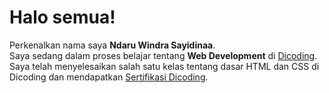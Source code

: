 # Halo semua! 

Perkenalkan nama saya **Ndaru Windra Sayidinaa**.\
Saya sedang dalam proses belajar tentang **Web Development** di [Dicoding](https://www.dicoding.com/).\
Saya telah menyelesaikan salah satu kelas tentang dasar HTML dan CSS di Dicoding dan mendapatkan [Sertifikasi Dicoding](https://www.dicoding.com/certificates/RVZK4311EPD5).

<!--
**NdaruWindra/NdaruWindra** is a ✨ _special_ ✨ repository because its `README.md` (this file) appears on your GitHub profile.

Here are some ideas to get you started:

- 🔭 I’m currently working on ...
- 🌱 I’m currently learning ...
- 👯 I’m looking to collaborate on ...
- 🤔 I’m looking for help with ...
- 💬 Ask me about ...
- 📫 How to reach me: ...
- 😄 Pronouns: ...
- ⚡ Fun fact: ...
-->
